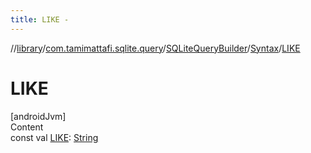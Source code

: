 ```yaml
---
title: LIKE -
---
```

//[library](../../../index.md)/[com.tamimattafi.sqlite.query](../../index.md)/[SQLiteQueryBuilder](../index.md)/[Syntax](index.md)/[LIKE](-l-i-k-e.md)



# LIKE  
[androidJvm]  
Content  
const val [LIKE](-l-i-k-e.md): [String](https://kotlinlang.org/api/latest/jvm/stdlib/kotlin/-string/index.html)  



